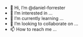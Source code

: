 - 👋 Hi, I’m @daniel-forrester
- 👀 I’m interested in ...
- 🌱 I’m currently learning ...
- 💞️ I’m looking to collaborate on ...
- 📫 How to reach me ...

<!---
daniel-forrester/daniel-forrester is a ✨ special ✨ repository because its `README.md` (this file) appears on your GitHub profile.
You can click the Preview link to take a look at your changes.
--->
